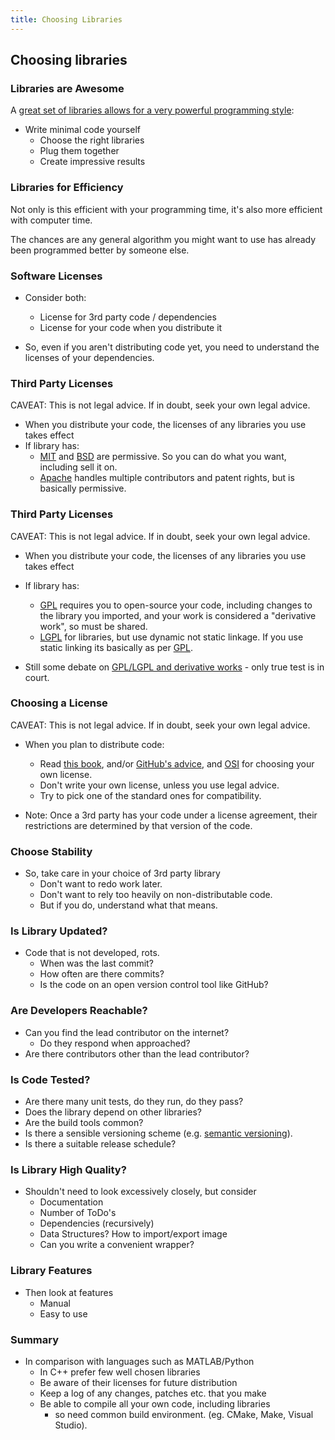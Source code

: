 ```yaml
---
title: Choosing Libraries
---
```


## Choosing libraries

### Libraries are Awesome

A [great set of libraries allows for a very powerful programming style][Python04Intro]:

* Write minimal code yourself
    * Choose the right libraries
    * Plug them together
    * Create impressive results


### Libraries for Efficiency

Not only is this efficient with your programming time,
it's also more efficient with computer time.

The chances are any general algorithm you might want to use
has already been programmed better by someone else.


### Software Licenses

* Consider both:
    * License for 3rd party code / dependencies
    * License for your code when you distribute it

* So, even if you aren't distributing code yet, you need to understand the licenses of your dependencies.


### Third Party Licenses

CAVEAT: This is not legal advice. If in doubt, seek your own legal advice.

* When you distribute your code, the licenses of any libraries you use takes effect
* If library has:
    * [MIT][MITLicense] and [BSD][BSDLicense] are permissive. So you can do what you want, including sell it on.
    * [Apache][ApacheLicense] handles multiple contributors and patent rights, but is basically permissive.


### Third Party Licenses

CAVEAT: This is not legal advice. If in doubt, seek your own legal advice.

* When you distribute your code, the licenses of any libraries you use takes effect
* If library has:
    * [GPL][GPLLicense] requires you to open-source your code, including changes to the library you imported, and your work is considered a "derivative work", so must be shared.
    * [LGPL][LGPLLicense] for libraries, but use dynamic not static linkage. If you use static linking its basically as per [GPL][GPLLicense].

* Still some debate on [GPL/LGPL and derivative works](https://lwn.net/Articles/548216/) - only true test is in court.


### Choosing a License

CAVEAT: This is not legal advice. If in doubt, seek your own legal advice.

* When you plan to distribute code:    
    * Read [this book][LicensingBook], and/or [GitHub's advice][Chooselicense], and [OSI][OSI] for choosing your own license.
    * Don't write your own license, unless you use legal advice.
    * Try to pick one of the standard ones for compatibility.

* Note: Once a 3rd party has your code under a license agreement, their restrictions are determined by that version of the code.

     
### Choose Stability

* So, take care in your choice of 3rd party library
    * Don't want to redo work later.
    * Don't want to rely too heavily on non-distributable code.
    * But if you do, understand what that means.


### Is Library Updated?

* Code that is not developed, rots.
    * When was the last commit?
    * How often are there commits?
    * Is the code on an open version control tool like GitHub?


### Are Developers Reachable?

* Can you find the lead contributor on the internet?
    * Do they respond when approached?
* Are there contributors other than the lead contributor?


### Is Code Tested?

* Are there many unit tests, do they run, do they pass?
* Does the library depend on other libraries?
* Are the build tools common?
* Is there a sensible versioning scheme (e.g. [semantic versioning][semver]).
* Is there a suitable release schedule?


### Is Library High Quality?

* Shouldn't need to look excessively closely, but consider
    * Documentation
    * Number of ToDo's
    * Dependencies (recursively)
    * Data Structures? How to import/export image
    * Can you write a convenient wrapper?
    
    
### Library Features

* Then look at features
    * Manual
    * Easy to use


### Summary

* In comparison with languages such as MATLAB/Python
    * In C++ prefer few well chosen libraries
    * Be aware of their licenses for future distribution
    * Keep a log of any changes, patches etc. that you make
    * Be able to compile all your own code, including libraries
        * so need common build environment. (eg. CMake, Make, Visual Studio).

[PythonCourse]: http://github-pages.ucl.ac.uk/rsd-engineeringcourse/
[Python04Intro]: http://github-pages.ucl.ac.uk/rsd-engineeringcourse/ch04packaging/01Libraries.html
[NatureArticle]: http://www.nature.com/news/2010/101013/full/467753a.html
[LicensingBook]: http://www.oreilly.com/openbook/osfreesoft/book/
[Chooselicense]: http://choosealicense.com/
[OSI]: http://opensource.org/
[MITLicense]: http://opensource.org/licenses/MIT
[BSDLicense]: http://opensource.org/licenses/BSD-3-Clause
[ApacheLicense]: http://opensource.org/licenses/Apache-2.0
[GPLLicense]: http://opensource.org/licenses/gpl-license
[LGPLLicense]: http://opensource.org/licenses/lgpl-license
[semver]: http://www.semver.org/
